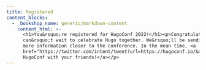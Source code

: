 ```yaml
---
title: Registered
content_blocks:
  - _bookshop_name: generic/markdown-content
    content_html: >-
      <h1>You&rsquo;re registered for HugoConf 2022!</h1><p>Congratulations we
      can&rsquo;t wait to celebrate Hugo together. We&rsquo;ll be sending out
      more information closer to the conference. In the mean time, <a
      href="https://twitter.com/intent/tweet?url=https://hugoconf.io/&amp;text=I%E2%80%99ve%20just%20registered%20for%20@hugoconf%202022%20on%20July%208th-9th,%20for%20two%20days%20of%20free,%20live%20streaming%20@GoHugoIO%20talks%20and%20workshops">share
      HugoConf with your friends!</a></p>
---
```


